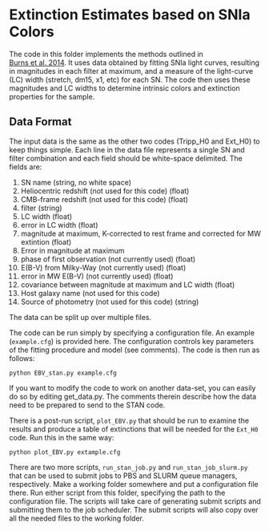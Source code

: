 # Extinction Estimates based on SNIa Colors

The code in this folder implements the methods outlined in  
[Burns et al. 2014](http://adsabs.harvard.edu/abs/2014ApJ...789...32B).
It uses data obtained by fitting SNIa light curves, resulting in 
magnitudes in each filter at maximum, and a measure of the light-curve (LC)
width (stretch, dm15, x1, etc) for each SN. The code then uses these
magnitudes and LC widths to determine intrinsic colors and extinction
properties for the sample.

## Data Format
The input data is the same as the other two codes (Tripp_H0 and Ext_H0) to
keep things simple. Each line in the data file represents a single SN and filter
combination and each field should be white-space delimited. The fields are:

1. SN name (string, no white space)
2. Heliocentric redshift (not used for this code) (float)
3. CMB-frame redshift (not used for this code) (float)
4. filter (string)
5. LC width (float)
6. error in LC width (float)
7. magnitude at maximum, K-corrected to rest frame and corrected for MW
   extintion (float)
8. Error in magnitude at maximum
9. phase of first observation (not currently used) (float)
10. E(B-V) from Milky-Way (not currently used) (float)
11. error in MW E(B-V) (not currently used) (float)
12. covariance between magnitude at maximum and LC width (float)
13. Host galaxy name (not used for this code)
14. Source of photometry (not used for this code) (string)

The data can be split up over multiple files.

The code can be run simply by specifying a configuration file. An example 
(`example.cfg`) is provided here.  The configuration controls key parameters 
of the fitting procedure and model (see comments). The code is then run as
follows:
  
  `python EBV_stan.py example.cfg`

If you want to modify the code to work on another data-set, you can easily do 
so by editing get_data.py. The comments therein describe how the data need to
be prepared to send to the STAN code.

There is a post-run script, `plot_EBV.py` that should be run to examine the
results and produce a table of extinctions that will be needed for the
`Ext_H0` code. Run this in the same way:

  `python plot_EBV.py extample.cfg`

There are two more scripts, `run_stan_job.py` and `run_stan_job_slurm.py` that
can be used to submit jobs to PBS and SLURM queue managers, respectively. Make
a working folder somewhere and put a configuration file there.  Run either
script from this folder, specifying the path to the configuration file. The
scripts will take care of generating submit scripts and submitting them to the
job scheduler. The submit scripts will also copy over all the needed files to
the working folder.
